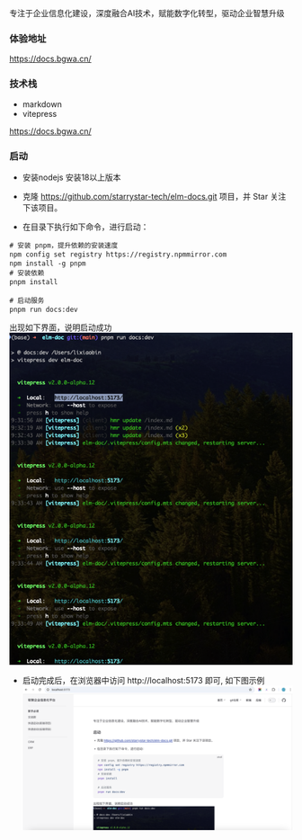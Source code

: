 
专注于企业信息化建设，深度融合AI技术，赋能数字化转型，驱动企业智慧升级

### 体验地址

https://docs.bgwa.cn/

### 技术栈
* markdown
* vitepress

https://docs.bgwa.cn/

### 启动
* 安装nodejs 安装18以上版本

* 克隆 https://github.com/starrystar-tech/elm-docs.git 项目，并 Star 关注下该项目。

* 在目录下执行如下命令，进行启动：

```shell
# 安装 pnpm，提升依赖的安装速度
npm config set registry https://registry.npmmirror.com
npm install -g pnpm
# 安装依赖
pnpm install

# 启动服务
pnpm run docs:dev
```
出现如下界面，说明启动成功
![启动成功](./images/index1.png)

* 启动完成后，在浏览器中访问 http://localhost:5173 即可, 如下图示例
![启动成功](./images/index2.png)
